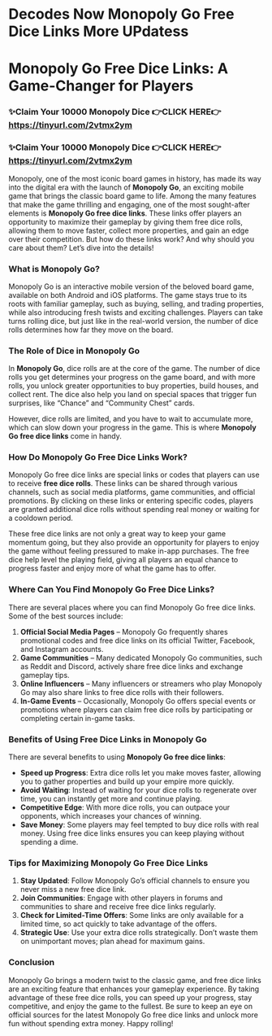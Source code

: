 # Decodes Now Monopoly Go Free Dice Links More UPdatess
# Monopoly Go Free Dice Links: A Game-Changer for Players
### ✨Claim Your 10000 Monopoly Dice 👉CLICK HERE👉https://tinyurl.com/2vtmx2ym
### ✨Claim Your 10000 Monopoly Dice 👉CLICK HERE👉https://tinyurl.com/2vtmx2ym
Monopoly, one of the most iconic board games in history, has made its way into the digital era with the launch of **Monopoly Go**, an exciting mobile game that brings the classic board game to life. Among the many features that make the game thrilling and engaging, one of the most sought-after elements is **Monopoly Go free dice links**. These links offer players an opportunity to maximize their gameplay by giving them free dice rolls, allowing them to move faster, collect more properties, and gain an edge over their competition. But how do these links work? And why should you care about them? Let’s dive into the details!

### What is Monopoly Go?

Monopoly Go is an interactive mobile version of the beloved board game, available on both Android and iOS platforms. The game stays true to its roots with familiar gameplay, such as buying, selling, and trading properties, while also introducing fresh twists and exciting challenges. Players can take turns rolling dice, but just like in the real-world version, the number of dice rolls determines how far they move on the board.

### The Role of Dice in Monopoly Go

In **Monopoly Go**, dice rolls are at the core of the game. The number of dice rolls you get determines your progress on the game board, and with more rolls, you unlock greater opportunities to buy properties, build houses, and collect rent. The dice also help you land on special spaces that trigger fun surprises, like “Chance” and “Community Chest” cards.

However, dice rolls are limited, and you have to wait to accumulate more, which can slow down your progress in the game. This is where **Monopoly Go free dice links** come in handy.

### How Do Monopoly Go Free Dice Links Work?

Monopoly Go free dice links are special links or codes that players can use to receive **free dice rolls**. These links can be shared through various channels, such as social media platforms, game communities, and official promotions. By clicking on these links or entering specific codes, players are granted additional dice rolls without spending real money or waiting for a cooldown period.

These free dice links are not only a great way to keep your game momentum going, but they also provide an opportunity for players to enjoy the game without feeling pressured to make in-app purchases. The free dice help level the playing field, giving all players an equal chance to progress faster and enjoy more of what the game has to offer.

### Where Can You Find Monopoly Go Free Dice Links?

There are several places where you can find Monopoly Go free dice links. Some of the best sources include:

1. **Official Social Media Pages** – Monopoly Go frequently shares promotional codes and free dice links on its official Twitter, Facebook, and Instagram accounts.
2. **Game Communities** – Many dedicated Monopoly Go communities, such as Reddit and Discord, actively share free dice links and exchange gameplay tips.
3. **Online Influencers** – Many influencers or streamers who play Monopoly Go may also share links to free dice rolls with their followers.
4. **In-Game Events** – Occasionally, Monopoly Go offers special events or promotions where players can claim free dice rolls by participating or completing certain in-game tasks.

### Benefits of Using Free Dice Links in Monopoly Go

There are several benefits to using **Monopoly Go free dice links**:

- **Speed up Progress**: Extra dice rolls let you make moves faster, allowing you to gather properties and build up your empire more quickly.
- **Avoid Waiting**: Instead of waiting for your dice rolls to regenerate over time, you can instantly get more and continue playing.
- **Competitive Edge**: With more dice rolls, you can outpace your opponents, which increases your chances of winning.
- **Save Money**: Some players may feel tempted to buy dice rolls with real money. Using free dice links ensures you can keep playing without spending a dime.

### Tips for Maximizing Monopoly Go Free Dice Links

1. **Stay Updated**: Follow Monopoly Go’s official channels to ensure you never miss a new free dice link.
2. **Join Communities**: Engage with other players in forums and communities to share and receive free dice links regularly.
3. **Check for Limited-Time Offers**: Some links are only available for a limited time, so act quickly to take advantage of the offers.
4. **Strategic Use**: Use your extra dice rolls strategically. Don’t waste them on unimportant moves; plan ahead for maximum gains.

### Conclusion

Monopoly Go brings a modern twist to the classic game, and free dice links are an exciting feature that enhances your gameplay experience. By taking advantage of these free dice rolls, you can speed up your progress, stay competitive, and enjoy the game to the fullest. Be sure to keep an eye on official sources for the latest Monopoly Go free dice links and unlock more fun without spending extra money. Happy rolling!
